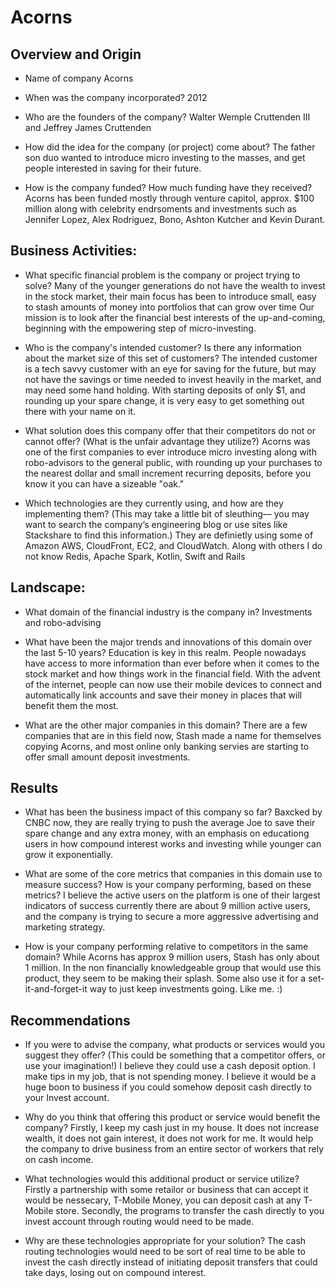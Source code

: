 # Acorns

## Overview and Origin

* Name of company
Acorns

* When was the company incorporated?
2012

* Who are the founders of the company?
Walter Wemple Cruttenden III and Jeffrey James Cruttenden

* How did the idea for the company (or project) come about?
The father son duo wanted to introduce micro investing to the masses, and get people 
interested in saving for their future.

* How is the company funded? How much funding have they received?
Acorns has been funded mostly through venture capitol, approx. $100 million along with 
celebrity endrsoments and investments such as Jennifer Lopez, Alex Rodriguez, Bono, 
Ashton Kutcher and Kevin Durant.

## Business Activities:

* What specific financial problem is the company or project trying to solve?
Many of the younger generations do not have the wealth to invest in the stock market, 
their main focus has been to introduce small, easy to stash amounts of money into 
portfolios that can grow over time
Our mission is to look after the financial best interests of the up-and-coming, beginning
with the empowering step of micro-investing.

* Who is the company's intended customer?  Is there any information about the market size of this set of customers?
The intended customer is a tech savvy customer with an eye for saving for the future,
but may not have the savings or time needed to invest heavily in the market, and may need
some hand holding. With starting deposits
of only $1, and rounding up your spare change, it is very easy to get something out there
with your name on it.

* What solution does this company offer that their competitors do not or cannot offer? (What is the unfair advantage they utilize?) 
Acorns was one of the first companies to ever introduce micro investing along with
robo-advisors to the general public, with rounding up your purchases to the nearest dollar
and small increment recurring deposits, before you know it you can have a sizeable "oak."

* Which technologies are they currently using, and how are they implementing them? (This may take a little bit of sleuthing–– you may want to search the company’s engineering blog or use sites like Stackshare to find this information.)
They are definietly using some of Amazon AWS, CloudFront, EC2, and CloudWatch. Along with others I do not know Redis, Apache Spark, Kotlin, Swift and Rails

## Landscape:

* What domain of the financial industry is the company in?
Investments and robo-advising

* What have been the major trends and innovations of this domain over the last 5-10 years?
Education is key in this realm. People nowadays have access to more information than
ever before when it comes to the stock market and how things work in the financial 
field. With the advent of the internet, people can now use their mobile devices to 
connect and automatically link accounts and save their money in places that will 
benefit them the most.

* What are the other major companies in this domain?
There are a few companies that are in this field now, Stash made a name for themselves 
copying Acorns, and most online only banking servies are starting to offer small amount
deposit investments.

## Results

* What has been the business impact of this company so far?
Baxcked by CNBC now, they are really trying to push the average Joe to save their spare
change and any extra money, with an emphasis on educationg users in how compound
interest works and investing while younger can grow it exponentially.

* What are some of the core metrics that companies in this domain use to measure success? How is your company performing, based on these metrics?
I believe the active users on the platform is one of their largest indicators of success
currently there are about 9 million active users, and the company is trying to secure a
more aggressive advertising and marketing strategy.

* How is your company performing relative to competitors in the same domain?
While Acorns has approx 9 million users, Stash has only about 1 million. In the non 
financially knowledgeable group that would use this product, they seem to be making their 
splash. Some also use it for a set-it-and-forget-it way to just keep investments going.
Like me. :)

## Recommendations

* If you were to advise the company, what products or services would you suggest they offer? (This could be something that a competitor offers, or use your imagination!)
I believe they could use a cash deposit option. I make tips in my job, that is not
spending money. I believe it would be a huge boon to business if you could somehow deposit
cash directly to your Invest account.

* Why do you think that offering this product or service would benefit the company?
Firstly, I keep my cash just in my house. It does not increase wealth, it does not gain
interest, it does not work for me. It would help the company to drive business from an entire sector of workers that rely on cash income.

* What technologies would this additional product or service utilize?
Firstly a partnership with some retailor or business that can accept it would be nessecary,
T-Mobile Money, you can deposit cash at any T-Mobile store. Secondly, the programs to 
transfer the cash directly to you invest account through routing would need to be made.

* Why are these technologies appropriate for your solution?
The cash routing technologies would need to be sort of real time to be able to invest the cash directly instead of initiating deposit transfers that could take days, losing out on compound interest.